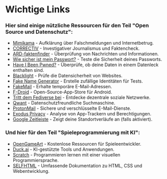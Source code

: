 # Wichtige Links

### Hier sind einige nützliche Ressourcen für den Teil "Open Source und Datenschutz":

- [Mimikama](https://www.mimikama.org/) - Aufklärung über Falschmeldungen und Internetbetrug.
- [CORRECTIV](https://correctiv.org) - Investigativer Journalismus und Faktencheck.
- [ARD-faktenfinder](https://www.tagesschau.de/faktenfinder) - Überprüfung von Nachrichten und Informationen.
- [Wie sicher ist mein Passwort?](https://checkdeinpasswort.de/) - Teste die Sicherheit deines Passworts.
- [Have I Been Pwned?](https://haveibeenpwned.com/) - Überprüfe, ob deine Daten in einem Datenleck enthalten sind.
- [Blacklight](https://themarkup.org/blacklight?) - Prüfe die Datensicherheit von Websites.
- [Fake Name Generator](https://www.fakenamegenerator.com) - Erstelle zufällige Identitäten für Tests.
- [FakeMail](https://www.fakemail.net) - Erhalte temporäre E-Mail-Adressen.
- [F-Droid](https://f-droid.org/) - Open-Source-App-Store für Android.
- [Tritt dem Fediverse bei](https://jointhefediverse.net) - Entdecke dezentrale soziale Netzwerke.
- [Qwant](https://www.qwant.com) - Datenschutzfreundliche Suchmaschine.
- [ProtonMail](https://proton.me/mail) - Sichere und verschlüsselte E-Mail-Dienste.
- [Exodus Privacy](https://exodus-privacy.eu.org/de/) - Analyse von App-Trackern und Berechtigungen.
- [Google Zeitleiste](https://www.google.com/maps/timeline) - Zeigt deine Standortverläufe an (falls aktiviert).  



### Und hier für den Teil "Spieleprogrammierung mit KI":

- [OpenGameArt](https://opengameart.org/) - Kostenlose Ressourcen für Spieleentwickler.
- [Duck.ai](https://duck.ai) - KI-gestützte Tools und Anwendungen.
- [Scratch](https://scratch.mit.edu/) - Programmieren lernen mit einer visuellen Programmiersprache.
- [SELFHTML](https://wiki.selfhtml.org/wiki/SELFHTML) - Umfassende Dokumentation zu HTML, CSS und Webentwicklung.
